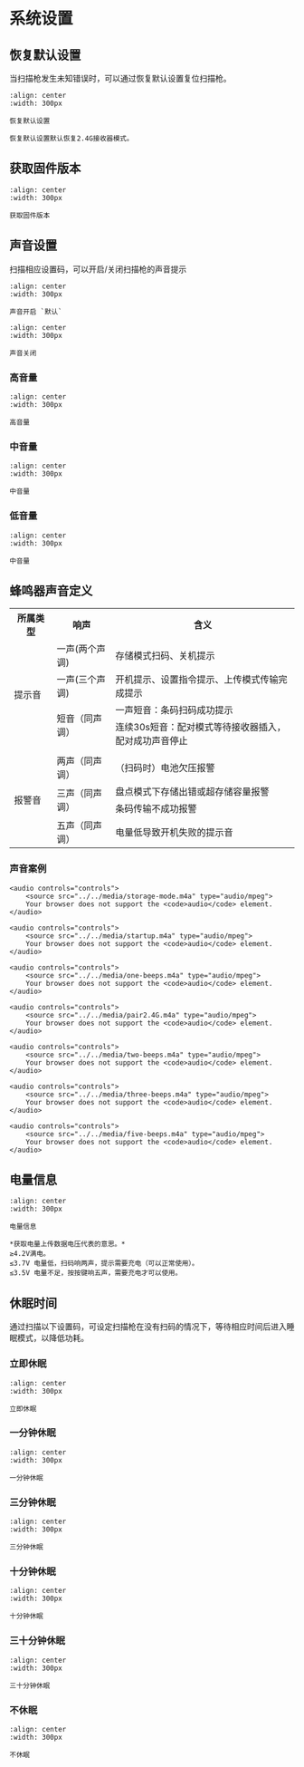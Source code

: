 # 系统设置

## 恢复默认设置
当扫描枪发生未知错误时，可以通过恢复默认设置复位扫描枪。

```{figure} media/2523IFSNO24B.png
:align: center
:width: 300px

恢复默认设置
```

```{note}
恢复默认设置默认恢复2.4G接收器模式。
```

## 获取固件版本
```{figure} media/24SW23VER.png
:align: center
:width: 300px

获取固件版本
```

## 声音设置
扫描相应设置码，可以开启/关闭扫描枪的声音提示

```{figure} media/24BUZZ231.png
:align: center
:width: 300px

声音开启 `默认`
```
  
```{figure} media/24BUZZ230.png
:align: center
:width: 300px

声音关闭
```
### 高音量
```{figure} media/24BUZZ231.png
:align: center
:width: 300px

高音量
```

### 中音量
```{figure} media/24BUZZ232.png
:align: center
:width: 300px

中音量
```

### 低音量
```{figure} media/24BUZZ233.png
:align: center
:width: 300px

中音量
```

## 蜂鸣器声音定义
<table>
<tr>
<th style="width:15%">所属类型</th>
<th>响声</th>
<th>含义</th>
</tr>
<tr>
<td rowspan=4>提示音</td>
<td>一声(两个声调)</td>
<td>存储模式扫码、关机提示</td>
</tr>
<tr>
<td>一声(三个声调)</td>
<td>开机提示、设置指令提示、上传模式传输完成提示</td>
</tr>
<tr>
<td rowspan=2>短音（同声调）</td>
<td>一声短音：条码扫码成功提示</td>
</tr>
<tr>
<td>连续30s短音：配对模式等待接收器插入，配对成功声音停止</td>
</tr>
<tr>
<td colspan=4></td>
</tr>
<tr>
<td rowspan=4>报警音</td>
<td>两声（同声调）</td>
<td>（扫码时）电池欠压报警</td>
</tr>
<tr>
<td rowspan=2>三声（同声调）</td>
<td>盘点模式下存储出错或超存储容量报警</td>
</tr>
<tr>
<td>条码传输不成功报警</td>
</tr>
<tr>
<td>五声（同声调）</td>
<td>电量低导致开机失败的提示音</td>
</tr>
</table>

### 声音案例
```{admonition} 存储模式扫码、关机提示
<audio controls="controls">
    <source src="../../media/storage-mode.m4a" type="audio/mpeg">
    Your browser does not support the <code>audio</code> element.
</audio>
```

```{admonition} 开机提示、设置指令提示、上传模式传输完成提示
<audio controls="controls">
    <source src="../../media/startup.m4a" type="audio/mpeg">
    Your browser does not support the <code>audio</code> element.
</audio>
```

```{admonition} 一声短音：条码扫码成功提示
<audio controls="controls">
    <source src="../../media/one-beeps.m4a" type="audio/mpeg">
    Your browser does not support the <code>audio</code> element.
</audio>
```
```{admonition} 连续30s短音：配对模式等待接收器插入，配对成功声音停止
<audio controls="controls">
    <source src="../../media/pair2.4G.m4a" type="audio/mpeg">
    Your browser does not support the <code>audio</code> element.
</audio>
```


```{admonition} （扫码时）电池欠压报警
<audio controls="controls">
    <source src="../../media/two-beeps.m4a" type="audio/mpeg">
    Your browser does not support the <code>audio</code> element.
</audio>
```

```{admonition} 盘点模式下存储出错或超存储容量报警
<audio controls="controls">
    <source src="../../media/three-beeps.m4a" type="audio/mpeg">
    Your browser does not support the <code>audio</code> element.
</audio>
```

```{admonition} 电量低导致开机失败的提示音
<audio controls="controls">
    <source src="../../media/five-beeps.m4a" type="audio/mpeg">
    Your browser does not support the <code>audio</code> element.
</audio>
```



## 电量信息

```{figure} media/25BAT_VOL23.png
:align: center
:width: 300px

电量信息
```

```{note}
*获取电量上传数据电压代表的意思。*  
≥4.2V满电。  
≤3.7V 电量低，扫码响两声，提示需要充电（可以正常使用）。  
≤3.5V 电量不足，按按键响五声，需要充电才可以使用。
```

## 休眠时间

通过扫描以下设置码，可设定扫描枪在没有扫码的情况下，等待相应时间后进入睡眠模式，以降低功耗。



### 立即休眠

```{figure} media/24POWER23OFF.png
:align: center
:width: 300px

立即休眠
```

### 一分钟休眠

```{figure} media/24RF23ST02.png
:align: center
:width: 300px

一分钟休眠
```

### 三分钟休眠

```{figure} media/24RF23ST06.png
:align: center
:width: 300px

三分钟休眠
```

### 十分钟休眠

```{figure} media/24RF23ST20.png
:align: center
:width: 300px

十分钟休眠
```

### 三十分钟休眠

```{figure} media/24RF23ST60.png
:align: center
:width: 300px

三十分钟休眠
```

### 不休眠

```{figure} media/24RF23ST00.png
:align: center
:width: 300px

不休眠
```